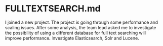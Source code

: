 # FULLTEXTSEARCH.md
I joined a new project. The project is going through some performance and scaling issues. After some analysis, the team lead asked me to investigate the possibility of using a different database for full text searching will improve performance. Investigate Elasticsearch, Solr and Lucene.
